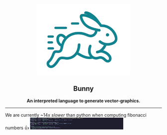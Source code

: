 <div align="center">
    <img alt="Bunny Logo" src="assets/logo.png" width="300">
    <h2>Bunny</h2>
    <b>An interpreted language to generate vector-graphics.</b>
</div>

---

We are currently ~14x *slower* than python when computing fibonacci numbers :+1:
<img alt="fib-benchmark" src="assets/fib-benchmark.png" width="300">


